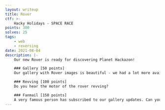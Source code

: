 ```yaml
---
layout: writeup
title: Rover
ctf: >-
    Hacky Holidays - SPACE RACE
points: 300
solves: 25
tags: 
    - web
    - reversing
date: 2021-08-04
description: |-
    Our new Rover is ready for discovering Planet Hackazon!

    ### Gallery [50 points]
    Our gallery with Rover images is beautiful - we had a lot more available, but we had to make a selection of which ones we added to the public gallery.

    ### Revving [100 points]
    Do you hear the motor of the rover revving?

    ### Fanmail [150 points]
    A very famous person has subscribed to our gallery updates. Can you find out their mail address so we can send some fan mail?
---
```

